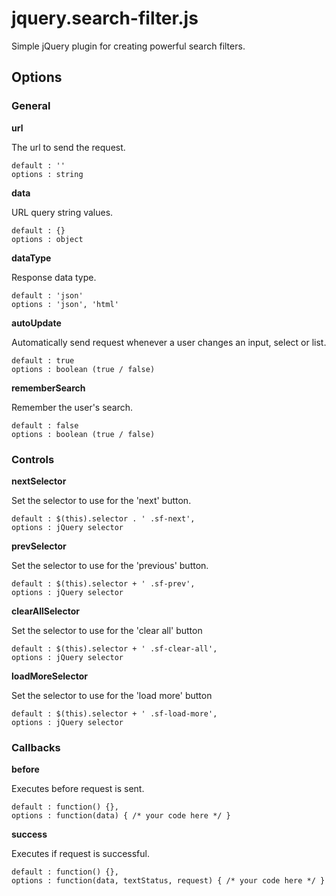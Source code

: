 # jquery.search-filter.js
Simple jQuery plugin for creating powerful search filters.

## Options

### General

**url**

The url to send the request.
```
default : ''
options : string
```

**data**

URL query string values.
```
default : {}
options : object
```

**dataType**

Response data type.
```
default : 'json'
options : 'json', 'html'
```

**autoUpdate**

Automatically send request whenever a user changes an input, select or list.
```
default : true
options : boolean (true / false)
```

**rememberSearch**

Remember the user's search.

```
default : false
options : boolean (true / false)
```

### Controls

**nextSelector**

Set the selector to use for the 'next' button.

```
default : $(this).selector . ' .sf-next',
options : jQuery selector
```

**prevSelector**

Set the selector to use for the 'previous' button.

```
default : $(this).selector + ' .sf-prev',
options : jQuery selector
```

**clearAllSelector**

Set the selector to use for the 'clear all' button

```
default : $(this).selector + ' .sf-clear-all',
options : jQuery selector
```

**loadMoreSelector**

Set the selector to use for the 'load more' button

```
default : $(this).selector + ' .sf-load-more',
options : jQuery selector
```

### Callbacks

**before**

Executes before request is sent.

```
default : function() {},
options : function(data) { /* your code here */ }
```

**success**

Executes if request is successful.

```
default : function() {},
options : function(data, textStatus, request) { /* your code here */ }
```
